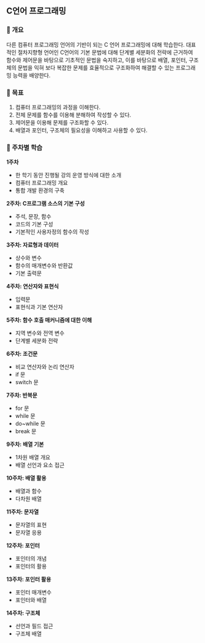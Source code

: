 C언어 프로그래밍
---
### 📍 개요
다른 컴퓨터 프로그래밍 언어의 기반이 되는 C 언어 프로그래밍에 대해 학습한다. 대표적인 절차지향형 언어인 C언어의 기본 문법에 대해 단계별 세분화의 전략에 근거하여 함수와 제어문을 바탕으로 기초적인 문법을 숙지하고, 이를 바탕으로 배열, 포인터, 구조체의 문법을 익혀 보다 복잡한 문제를 효율적으로 구조화하여 해결할 수 있는 프로그래밍 능력을 배양한다.

### 📍 목표
1. 컴퓨터 프로그래밍의 과정을 이해한다.
2. 전체 문제를 함수를 이용해 분해하여 작성할 수 있다.
3. 제어문을 이용해 문제를 구조화할 수 있다.
4. 배열과 포인터, 구조체의 필요성을 이해하고 사용할 수 있다.

### 📍 주차별 학습
**1주차**
- 한 학기 동안 진행될 강의 운영 방식에 대한 소개
- 컴퓨터 프로그래밍 개요
- 통합 개발 환경의 구축

**2주차: C프로그램 소스의 기본 구성**
- 주석, 문장, 함수
- 코드의 기본 구성
- 기본적인 사용자정의 함수의 작성

**3주차: 자료형과 데이터**
- 상수와 변수
- 함수의 매개변수와 반환값
- 기본 출력문

**4주차: 연산자와 표현식**
- 입력문
- 표현식과 기본 연산자

**5주차: 함수 호출 매커니즘에 대한 이해**
- 지역 변수와 전역 변수
- 단계별 세분화 전략

**6주차: 조건문**
- 비교 연산자와 논리 연산자
- if 문
- switch 문

**7주차: 반복문**
- for 문
- while 문
- do~while 문
- break 문

**9주차: 배열 기본**
- 1차원 배열 개요
- 배열 선언과 요소 접근

**10주차: 배열 활용**
- 배열과 함수
- 다차원 배열

**11주차: 문자열**
- 문자열의 표현
- 문자열 응용

**12주차: 포인터**
- 포인터의 개념
- 포인터의 활용

**13주차: 포인터 활용**
- 포인터 매개변수
- 포인터와 배열

**14주차: 구조체**
- 선언과 필드 접근
- 구조체 배열


